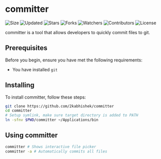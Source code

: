 # committer

![Size](https://img.shields.io/github/repo-size/2kabhishek/committer?style=plastic&color=0f0&label=Size)
![Updated](https://img.shields.io/github/last-commit/2kabhishek/committer?style=plastic&color=f00&label=Updated)
![Stars](https://img.shields.io/github/stars/2kabhishek/committer?style=plastic&color=ffc801&label=Stars)
![Forks](https://img.shields.io/github/forks/2kabhishek/committer?style=plastic&color=003cff&label=Forks)
![Watchers](https://img.shields.io/github/watchers/2kabhishek/committer?style=plastic&color=ff5500&label=Watchers)
![Contributors](https://img.shields.io/github/contributors/2kabhishek/committer?style=plastic&color=f0f&label=Contributors)
![License](https://img.shields.io/github/license/2kabhishek/committer?style=plastic&color=555&label=License)

committer is a tool that allows developers to quickly commit files to git.


## Prerequisites

Before you begin, ensure you have met the following requirements:

* You have installed `git`

## Installing

To install committer, follow these steps:

```bash
git clone https://github.com/2kabhishek/committer
cd committer
# Setup symlink, make sure target directory is added to PATH
ln -sfnv $PWD/committer ~/Applications/bin
```

## Using committer

```bash
committer # Shows interactive file picker
committer -a # Automatically commits all files
```


